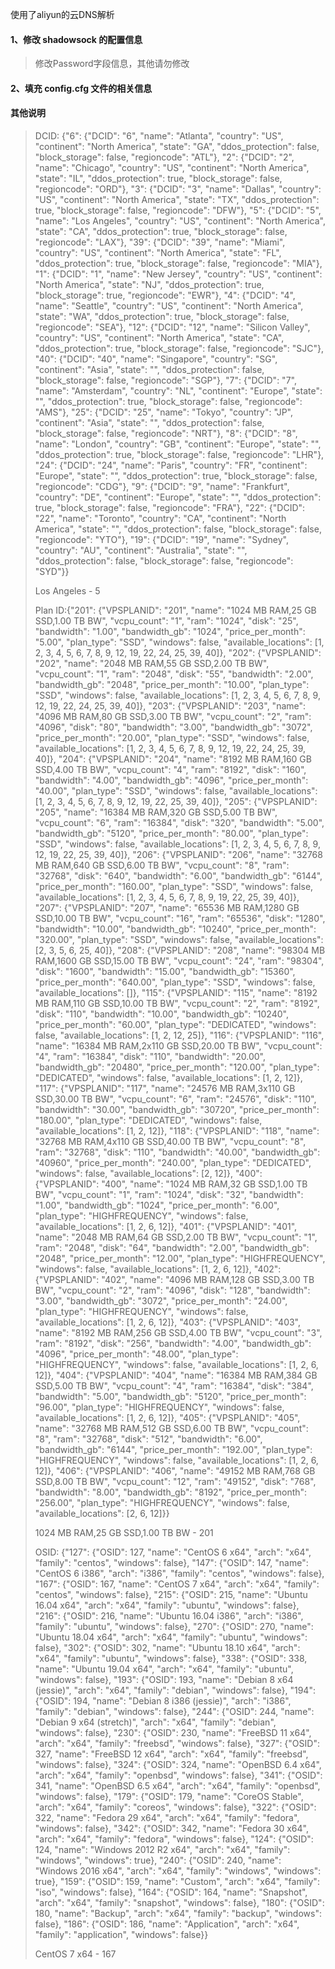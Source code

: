 使用了aliyun的云DNS解析
#### 1、修改 shadowsock 的配置信息
> 修改Password字段信息，其他请勿修改
#### 2、填充 config.cfg 文件的相关信息

#### 其他说明
> DCID: {"6": {"DCID": "6", "name": "Atlanta", "country": "US", "continent": "North America", "state": "GA", "ddos_protection": false, "block_storage": false, "regioncode": "ATL"}, "2": {"DCID": "2", "name": "Chicago", "country": "US", "continent": "North America", "state": "IL", "ddos_protection": true, "block_storage": false, "regioncode": "ORD"}, "3": {"DCID": "3", "name": "Dallas", "country": "US", "continent": "North America", "state": "TX", "ddos_protection": true, "block_storage": false, "regioncode": "DFW"}, "5": {"DCID": "5", "name": "Los Angeles", "country": "US", "continent": "North America", "state": "CA", "ddos_protection": true, "block_storage": false, "regioncode": "LAX"}, "39": {"DCID": "39", "name": "Miami", "country": "US", "continent": "North America", "state": "FL", "ddos_protection": true, "block_storage": false, "regioncode": "MIA"}, "1": {"DCID": "1", "name": "New Jersey", "country": "US", "continent": "North America", "state": "NJ", "ddos_protection": true, "block_storage": true, "regioncode": "EWR"}, "4": {"DCID": "4", "name": "Seattle", "country": "US", "continent": "North America", "state": "WA", "ddos_protection": true, "block_storage": false, "regioncode": "SEA"}, "12": {"DCID": "12", "name": "Silicon Valley", "country": "US", "continent": "North America", "state": "CA", "ddos_protection": true, "block_storage": false, "regioncode": "SJC"}, "40": {"DCID": "40", "name": "Singapore", "country": "SG", "continent": "Asia", "state": "", "ddos_protection": false, "block_storage": false, "regioncode": "SGP"}, "7": {"DCID": "7", "name": "Amsterdam", "country": "NL", "continent": "Europe", "state": "", "ddos_protection": true, "block_storage": false, "regioncode": "AMS"}, "25": {"DCID": "25", "name": "Tokyo", "country": "JP", "continent": "Asia", "state": "", "ddos_protection": false, "block_storage": false, "regioncode": "NRT"}, "8": {"DCID": "8", "name": "London", "country": "GB", "continent": "Europe", "state": "", "ddos_protection": true, "block_storage": false, "regioncode": "LHR"}, "24": {"DCID": "24", "name": "Paris", "country": "FR", "continent": "Europe", "state": "", "ddos_protection": true, "block_storage": false, "regioncode": "CDG"}, "9": {"DCID": "9", "name": "Frankfurt", "country": "DE", "continent": "Europe", "state": "", "ddos_protection": true, "block_storage": false, "regioncode": "FRA"}, "22": {"DCID": "22", "name": "Toronto", "country": "CA", "continent": "North America", "state": "", "ddos_protection": false, "block_storage": false, "regioncode": "YTO"}, "19": {"DCID": "19", "name": "Sydney", "country": "AU", "continent": "Australia", "state": "", "ddos_protection": false, "block_storage": false, "regioncode": "SYD"}}
> 
> Los Angeles - 5
> 
> Plan ID:{"201": {"VPSPLANID": "201", "name": "1024 MB RAM,25 GB SSD,1.00 TB BW", "vcpu_count": "1", "ram": "1024", "disk": "25", "bandwidth": "1.00", "bandwidth_gb": "1024", "price_per_month": "5.00", "plan_type": "SSD", "windows": false, "available_locations": [1, 2, 3, 4, 5, 6, 7, 8, 9, 12, 19, 22, 24, 25, 39, 40]}, "202": {"VPSPLANID": "202", "name": "2048 MB RAM,55 GB SSD,2.00 TB BW", "vcpu_count": "1", "ram": "2048", "disk": "55", "bandwidth": "2.00", "bandwidth_gb": "2048", "price_per_month": "10.00", "plan_type": "SSD", "windows": false, "available_locations": [1, 2, 3, 4, 5, 6, 7, 8, 9, 12, 19, 22, 24, 25, 39, 40]}, "203": {"VPSPLANID": "203", "name": "4096 MB RAM,80 GB SSD,3.00 TB BW", "vcpu_count": "2", "ram": "4096", "disk": "80", "bandwidth": "3.00", "bandwidth_gb": "3072", "price_per_month": "20.00", "plan_type": "SSD", "windows": false, "available_locations": [1, 2, 3, 4, 5, 6, 7, 8, 9, 12, 19, 22, 24, 25, 39, 40]}, "204": {"VPSPLANID": "204", "name": "8192 MB RAM,160 GB SSD,4.00 TB BW", "vcpu_count": "4", "ram": "8192", "disk": "160", "bandwidth": "4.00", "bandwidth_gb": "4096", "price_per_month": "40.00", "plan_type": "SSD", "windows": false, "available_locations": [1, 2, 3, 4, 5, 6, 7, 8, 9, 12, 19, 22, 25, 39, 40]}, "205": {"VPSPLANID": "205", "name": "16384 MB RAM,320 GB SSD,5.00 TB BW", "vcpu_count": "6", "ram": "16384", "disk": "320", "bandwidth": "5.00", "bandwidth_gb": "5120", "price_per_month": "80.00", "plan_type": "SSD", "windows": false, "available_locations": [1, 2, 3, 4, 5, 6, 7, 8, 9, 12, 19, 22, 25, 39, 40]}, "206": {"VPSPLANID": "206", "name": "32768 MB RAM,640 GB SSD,6.00 TB BW", "vcpu_count": "8", "ram": "32768", "disk": "640", "bandwidth": "6.00", "bandwidth_gb": "6144", "price_per_month": "160.00", "plan_type": "SSD", "windows": false, "available_locations": [1, 2, 3, 4, 5, 6, 7, 8, 9, 19, 22, 25, 39, 40]}, "207": {"VPSPLANID": "207", "name": "65536 MB RAM,1280 GB SSD,10.00 TB BW", "vcpu_count": "16", "ram": "65536", "disk": "1280", "bandwidth": "10.00", "bandwidth_gb": "10240", "price_per_month": "320.00", "plan_type": "SSD", "windows": false, "available_locations": [2, 3, 5, 6, 25, 40]}, "208": {"VPSPLANID": "208", "name": "98304 MB RAM,1600 GB SSD,15.00 TB BW", "vcpu_count": "24", "ram": "98304", "disk": "1600", "bandwidth": "15.00", "bandwidth_gb": "15360", "price_per_month": "640.00", "plan_type": "SSD", "windows": false, "available_locations": []}, "115": {"VPSPLANID": "115", "name": "8192 MB RAM,110 GB SSD,10.00 TB BW", "vcpu_count": "2", "ram": "8192", "disk": "110", "bandwidth": "10.00", "bandwidth_gb": "10240", "price_per_month": "60.00", "plan_type": "DEDICATED", "windows": false, "available_locations": [1, 2, 12, 25]}, "116": {"VPSPLANID": "116", "name": "16384 MB RAM,2x110 GB SSD,20.00 TB BW", "vcpu_count": "4", "ram": "16384", "disk": "110", "bandwidth": "20.00", "bandwidth_gb": "20480", "price_per_month": "120.00", "plan_type": "DEDICATED", "windows": false, "available_locations": [1, 2, 12]}, "117": {"VPSPLANID": "117", "name": "24576 MB RAM,3x110 GB SSD,30.00 TB BW", "vcpu_count": "6", "ram": "24576", "disk": "110", "bandwidth": "30.00", "bandwidth_gb": "30720", "price_per_month": "180.00", "plan_type": "DEDICATED", "windows": false, "available_locations": [1, 2, 12]}, "118": {"VPSPLANID": "118", "name": "32768 MB RAM,4x110 GB SSD,40.00 TB BW", "vcpu_count": "8", "ram": "32768", "disk": "110", "bandwidth": "40.00", "bandwidth_gb": "40960", "price_per_month": "240.00", "plan_type": "DEDICATED", "windows": false, "available_locations": [2, 12]}, "400": {"VPSPLANID": "400", "name": "1024 MB RAM,32 GB SSD,1.00 TB BW", "vcpu_count": "1", "ram": "1024", "disk": "32", "bandwidth": "1.00", "bandwidth_gb": "1024", "price_per_month": "6.00", "plan_type": "HIGHFREQUENCY", "windows": false, "available_locations": [1, 2, 6, 12]}, "401": {"VPSPLANID": "401", "name": "2048 MB RAM,64 GB SSD,2.00 TB BW", "vcpu_count": "1", "ram": "2048", "disk": "64", "bandwidth": "2.00", "bandwidth_gb": "2048", "price_per_month": "12.00", "plan_type": "HIGHFREQUENCY", "windows": false, "available_locations": [1, 2, 6, 12]}, "402": {"VPSPLANID": "402", "name": "4096 MB RAM,128 GB SSD,3.00 TB BW", "vcpu_count": "2", "ram": "4096", "disk": "128", "bandwidth": "3.00", "bandwidth_gb": "3072", "price_per_month": "24.00", "plan_type": "HIGHFREQUENCY", "windows": false, "available_locations": [1, 2, 6, 12]}, "403": {"VPSPLANID": "403", "name": "8192 MB RAM,256 GB SSD,4.00 TB BW", "vcpu_count": "3", "ram": "8192", "disk": "256", "bandwidth": "4.00", "bandwidth_gb": "4096", "price_per_month": "48.00", "plan_type": "HIGHFREQUENCY", "windows": false, "available_locations": [1, 2, 6, 12]}, "404": {"VPSPLANID": "404", "name": "16384 MB RAM,384 GB SSD,5.00 TB BW", "vcpu_count": "4", "ram": "16384", "disk": "384", "bandwidth": "5.00", "bandwidth_gb": "5120", "price_per_month": "96.00", "plan_type": "HIGHFREQUENCY", "windows": false, "available_locations": [1, 2, 6, 12]}, "405": {"VPSPLANID": "405", "name": "32768 MB RAM,512 GB SSD,6.00 TB BW", "vcpu_count": "8", "ram": "32768", "disk": "512", "bandwidth": "6.00", "bandwidth_gb": "6144", "price_per_month": "192.00", "plan_type": "HIGHFREQUENCY", "windows": false, "available_locations": [1, 2, 6, 12]}, "406": {"VPSPLANID": "406", "name": "49152 MB RAM,768 GB SSD,8.00 TB BW", "vcpu_count": "12", "ram": "49152", "disk": "768", "bandwidth": "8.00", "bandwidth_gb": "8192", "price_per_month": "256.00", "plan_type": "HIGHFREQUENCY", "windows": false, "available_locations": [2, 6, 12]}}
> 
> 1024 MB RAM,25 GB SSD,1.00 TB BW - 201
> 
> OSID: {"127": {"OSID": 127, "name": "CentOS 6 x64", "arch": "x64", "family": "centos", "windows": false}, "147": {"OSID": 147, "name": "CentOS 6 i386", "arch": "i386", "family": "centos", "windows": false}, "167": {"OSID": 167, "name": "CentOS 7 x64", "arch": "x64", "family": "centos", "windows": false}, "215": {"OSID": 215, "name": "Ubuntu 16.04 x64", "arch": "x64", "family": "ubuntu", "windows": false}, "216": {"OSID": 216, "name": "Ubuntu 16.04 i386", "arch": "i386", "family": "ubuntu", "windows": false}, "270": {"OSID": 270, "name": "Ubuntu 18.04 x64", "arch": "x64", "family": "ubuntu", "windows": false}, "302": {"OSID": 302, "name": "Ubuntu 18.10 x64", "arch": "x64", "family": "ubuntu", "windows": false}, "338": {"OSID": 338, "name": "Ubuntu 19.04 x64", "arch": "x64", "family": "ubuntu", "windows": false}, "193": {"OSID": 193, "name": "Debian 8 x64 (jessie)", "arch": "x64", "family": "debian", "windows": false}, "194": {"OSID": 194, "name": "Debian 8 i386 (jessie)", "arch": "i386", "family": "debian", "windows": false}, "244": {"OSID": 244, "name": "Debian 9 x64 (stretch)", "arch": "x64", "family": "debian", "windows": false}, "230": {"OSID": 230, "name": "FreeBSD 11 x64", "arch": "x64", "family": "freebsd", "windows": false}, "327": {"OSID": 327, "name": "FreeBSD 12 x64", "arch": "x64", "family": "freebsd", "windows": false}, "324": {"OSID": 324, "name": "OpenBSD 6.4 x64", "arch": "x64", "family": "openbsd", "windows": false}, "341": {"OSID": 341, "name": "OpenBSD 6.5 x64", "arch": "x64", "family": "openbsd", "windows": false}, "179": {"OSID": 179, "name": "CoreOS Stable", "arch": "x64", "family": "coreos", "windows": false}, "322": {"OSID": 322, "name": "Fedora 29 x64", "arch": "x64", "family": "fedora", "windows": false}, "342": {"OSID": 342, "name": "Fedora 30 x64", "arch": "x64", "family": "fedora", "windows": false}, "124": {"OSID": 124, "name": "Windows 2012 R2 x64", "arch": "x64", "family": "windows", "windows": true}, "240": {"OSID": 240, "name": "Windows 2016 x64", "arch": "x64", "family": "windows", "windows": true}, "159": {"OSID": 159, "name": "Custom", "arch": "x64", "family": "iso", "windows": false}, "164": {"OSID": 164, "name": "Snapshot", "arch": "x64", "family": "snapshot", "windows": false}, "180": {"OSID": 180, "name": "Backup", "arch": "x64", "family": "backup", "windows": false}, "186": {"OSID": 186, "name": "Application", "arch": "x64", "family": "application", "windows": false}}
> 
> CentOS 7 x64 - 167